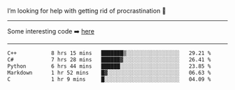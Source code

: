I’m looking for help with getting rid of procrastination 🤔

-----

Some interesting code :arrow_right: [here](https://github.com/zhen8838/playground)

-----

<!--START_SECTION:waka-->

```txt
C++           8 hrs 15 mins   ███████▒░░░░░░░░░░░░░░░░░   29.21 %
C#            7 hrs 28 mins   ██████▓░░░░░░░░░░░░░░░░░░   26.41 %
Python        6 hrs 44 mins   ██████░░░░░░░░░░░░░░░░░░░   23.85 %
Markdown      1 hr 52 mins    █▓░░░░░░░░░░░░░░░░░░░░░░░   06.63 %
C             1 hr 9 mins     █░░░░░░░░░░░░░░░░░░░░░░░░   04.09 %
```

<!--END_SECTION:waka-->

<!--
**zhen8838/zhen8838** is a ✨ _special_ ✨ repository because its `README.md` (this file) appears on your GitHub profile.

Here are some ideas to get you started:

- 🔭 I’m currently working on ...
- 🌱 I’m currently learning ...
- 👯 I’m looking to collaborate on ...
 ...
- 💬 Ask me about ...
- 📫 How to reach me: ...
- 😄 Pronouns: ...
- ⚡ Fun fact: ...
-->
